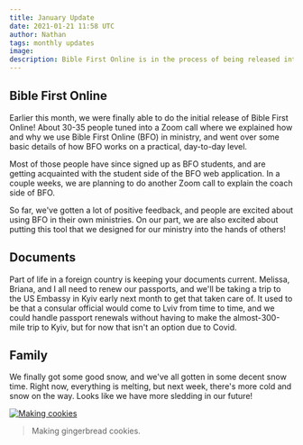 ```yaml
---
title: January Update
date: 2021-01-21 11:58 UTC
author: Nathan
tags: monthly updates
image:
description: Bible First Online is in the process of being released into the wild! About 30-35 people tuned into a Zoom call where we explained how...
---
```


## Bible First Online

Earlier this month, we were finally able to do the initial release of Bible First Online! About 30-35 people tuned into a Zoom call where we explained how and why we use Bible First Online (BFO) in ministry, and went over some basic details of how BFO works on a practical, day-to-day level.

Most of those people have since signed up as BFO students, and are getting acquainted with the student side of the BFO web application. In a couple weeks, we are planning to do another Zoom call to explain the coach side of BFO.

So far, we've gotten a lot of positive feedback, and people are excited about using BFO in their own ministries. On our part, we are also excited about putting this tool that we designed for our ministry into the hands of others!

## Documents

Part of life in a foreign country is keeping your documents current. Melissa, Briana, and I all need to renew our passports, and we'll be taking a trip to the US Embassy in Kyiv early next month to get that taken care of. It used to be that a consular official would come to Lviv from time to time, and we could handle passport renewals without having to make the almost-300-mile trip to Kyiv, but for now that isn't an option due to Covid.

## Family

We finally got some good snow, and we've all gotten in some decent snow time. Right now, everything is melting, but next week, there's more cold and snow on the way. Looks like we have more sledding in our future!

[![Making cookies](images/2021/1-cookies-400w.jpg)](https://f000.backblazeb2.com/file/daysinukraine/images/2021/1-cookies.jpg)

> Making gingerbread cookies.
